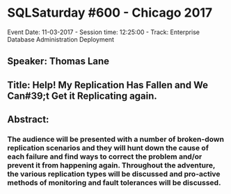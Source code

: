 # SQLSaturday #600 - Chicago 2017
Event Date: 11-03-2017 - Session time: 12:25:00 - Track: Enterprise Database Administration  Deployment
## Speaker: Thomas Lane
## Title: Help! My Replication Has Fallen and We Can#39;t Get it Replicating again.
## Abstract:
### The audience will be presented with a number of broken-down replication scenarios and they will hunt down the cause of each failure and find ways to correct the problem and/or prevent it from happening again. Throughout the adventure, the various replication types will be discussed and pro-active methods of monitoring and fault tolerances will be discussed.
